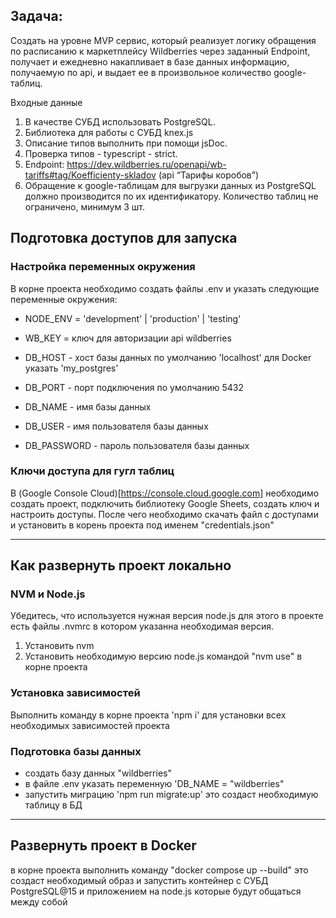 ## Задача:

Создать на уровне MVP сервис, который реализует логику обращения по расписанию к маркетплейсу Wildberries через заданный Endpoint, получает и ежедневно накапливает в базе данных информацию, получаемую по api, и выдает ее в произвольное количество google-таблиц.

Входные данные
  1. В качестве СУБД использовать PostgreSQL.
  2. Библиотека для работы с СУБД knex.js
  3. Описание типов выполнить при помощи jsDoc.
  4. Проверка типов - typescript - strict.
  5. Endpoint: https://dev.wildberries.ru/openapi/wb-tariffs#tag/Koefficienty-skladov (api “Тарифы коробов”)
  6. Обращение к google-таблицам для выгрузки данных из PostgreSQL должно производится по их идентификатору. Количество таблиц не ограничено, минимум 3 шт.

## Подготовка доступов для запуска

### Настройка переменных окружения

В корне проекта необходимо создать файлы .env и указать следующие переменные окружения:

- NODE_ENV = 'development' | 'production' | 'testing'

- WB_KEY = ключ для авторизации api wildberries

- DB_HOST - хост базы данных по умолчанию 'localhost' для Docker указать 'my_postgres'
- DB_PORT - порт подключения по умолчанию 5432
- DB_NAME - имя базы данных
- DB_USER - имя пользователя базы данных
- DB_PASSWORD - пароль пользователя базы данных

### Ключи доступа для гугл таблиц

В (Google Console Cloud)[https://console.cloud.google.com] необходимо создать проект, подключить библиотеку Google Sheets, создать ключ и настроить доступы. После чего необходимо скачать файл с доступами и установить в корень проекта под именем "credentials.json"

---

## Как развернуть проект локально

### NVM и Node.js

Убедитесь, что используется нужная версия node.js для этого в проекте есть файлы .nvmrc в котором указанна необходимая версия.

1. Установить nvm
2. Установить необходимую версию node.js командой "nvm use" в корне проекта

### Установка зависимостей

Выполнить команду в корне проекта 'npm i' для установки всех необходимых зависимостей проекта

### Подготовка базы данных

- создать базу данных "wildberries"
- в файле .env указать переменную 'DB_NAME = "wildberries"
- запустить миграцию 'npm run migrate:up' это создаст необходимую таблицу в БД

---

## Развернуть проект в Docker

в корне проекта выполнить команду "docker compose up --build" это создаст необходимый образ и запустить контейнер с СУБД PostgreSQL@15 и приложением на node.js которые будут общаться между собой
